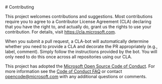 # Contributing

This project welcomes contributions and suggestions. Most contributions require you to
agree to a Contributor License Agreement (CLA) declaring that you have the right to,
and actually do, grant us the rights to use your contribution. For details, visit
https://cla.microsoft.com.

When you submit a pull request, a CLA-bot will automatically determine whether you need
to provide a CLA and decorate the PR appropriately (e.g., label, comment). Simply follow the
instructions provided by the bot. You will only need to do this once across all repositories using our CLA.

This project has adopted the [Microsoft Open Source Code of Conduct](https://opensource.microsoft.com/codeofconduct/&WT.mc_id=ng_deploy_azure-github-cxa).
For more information see the [Code of Conduct FAQ](https://opensource.microsoft.com/codeofconduct/faq/&WT.mc_id=ng_deploy_azure-github-cxa)
or contact [opencode@microsoft.com](mailto:opencode@microsoft.com) with any additional questions or comments.
